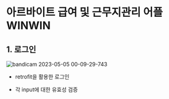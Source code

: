 # 아르바이트 급여 및 근무지관리 어플 WINWIN

## 1. 로그인
![bandicam 2023-05-05 00-09-29-743](https://user-images.githubusercontent.com/50603211/236253685-3cd6f889-2b0b-4c5c-8c84-9a3294e1080f.gif)

* retrofit을 활용한 로그인


* 각 input에 대한 유효성 검증
